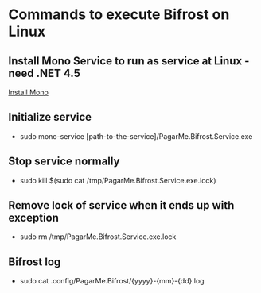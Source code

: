 # Commands to execute Bifrost on Linux

## Install Mono Service to run as service at Linux - need .NET 4.5

[Install Mono](http://www.mono-project.com/download/)

## Initialize service

* sudo mono-service [path-to-the-service]/PagarMe.Bifrost.Service.exe

## Stop service normally

* sudo kill $(sudo cat /tmp/PagarMe.Bifrost.Service.exe.lock)

## Remove lock of service when it ends up with exception

* sudo rm /tmp/PagarMe.Bifrost.Service.exe.lock

## Bifrost log

* sudo cat .config/PagarMe.Bifrost/{yyyy}-{mm}-{dd}.log